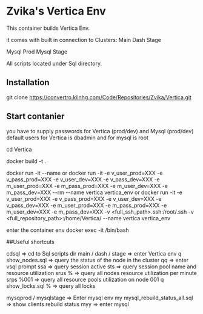 # Zvika's Vertica Env

This container builds Vertica Env.

it comes with built in connection to Clusters:
Main
Dash
Stage

Mysql Prod
Mysql Stage

All scripts located under Sql directory.

## Installation

git clone https://convertro.kilnhg.com/Code/Repositories/Zvika/Vertica.git

## Start contanier

you have to supply passwords for Vertica (prod/dev) and Mysql (prod/dev)
default users for Vertica is dbadmin and for mysql is root

cd Vertica

docker build -t <Your Image Name> .

docker run -it --name <Your Container Name>  <Your Image Name>
or
docker run -it -e v_user_prod=XXX -e v_pass_prod=XXX -e v_user_dev=XXX -e v_pass_dev=XXX -e m_user_prod=XXX -e m_pass_prod=XXX -e m_user_dev=XXX -e m_pass_dev=XXX --rm --name vertica  vertica_env
or
docker run -it -e v_user_prod=XXX -e v_pass_prod=XXX -e v_user_dev=XXX -e v_pass_dev=XXX -e m_user_prod=XXX -e m_pass_prod=XXX -e m_user_dev=XXX -e m_pass_dev=XXX -v <full_ssh_path>.ssh:/root/.ssh -v <full_repository_path>:/home/Vertica/ --name vertica  vertica_env


enter the container env
docker exec -it <container id> /bin/bash

##Useful shortcuts

cdsql => cd to Sql scripts dir
main / dash / stage => enter Vertica env
q show_nodes.sql => query the status of the node in the cluster
qq  => enter vsql prompt
ssa => query session active
sts => query session pool name and resource utilization
srus % => query all nodes resource utilization per minute
srps %001 => query all resource pools utilization on node 001
q show_locks.sql % => query all locks

mysqprod / mysqlstage => Enter mysql env
my mysql_rebuild_status_all.sql => show clients rebuild status
myy => enter mysql
